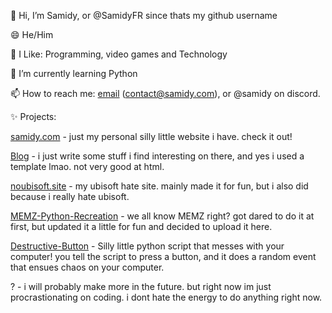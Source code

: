 👋 Hi, I’m Samidy, or @SamidyFR since thats my github username

😄 He/Him

👀 I Like: Programming, video games and Technology

🌱 I’m currently learning Python

📫 How to reach me: [email](https://mailto:contact@samidy.com) (contact@samidy.com), or @samidy on discord.

✨ Projects:

[samidy.com](https://www.samidy.com) - just my personal silly little website i have. check it out!

[Blog](https://www.samidy.com/blog) - i just write some stuff i find interesting on there, and yes i used a template lmao. not very good at html.

[noubisoft.site](https://www.noubisoft.site) - my ubisoft hate site. mainly made it for fun, but i also did because i really hate ubisoft.

[MEMZ-Python-Recreation](https://github.com/SamidyFR/MEMZ-Python-Recreation) - we all know MEMZ right? got dared to do it at first, but updated it a little for fun and decided to upload it here.

[Destructive-Button](https://github.com/SamidyFR/Destructive-Button) - Silly little python script that messes with your computer! you tell the script to press a button, and it does a random event that ensues chaos on your computer.

? - i will probably make more in the future. but right now im just procrastionating on coding. i dont hate the energy to do anything right now. 

